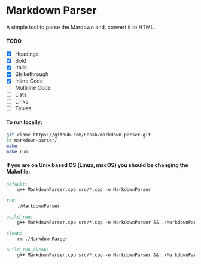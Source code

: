 # Markdown Parser
A simple tool to parse the Mardown and, convert it to HTML.

#### TODO
- [x] Headings
- [x] Bold
- [x] Italic
- [x] Strikethrough
- [x] Inline Code
- [ ] Multiline Code
- [ ] Lists
- [ ] Links
- [ ] Tables

#### To run locally:
```bash
git clone https://github.com/Eessh/markdown-parser.git
cd markdown-parser/
make
make run
```

#### If you are on Unix based OS (Linux, macOS) you should be changing the Makefile:
```Makefile
default:
	g++ MarkdownParser.cpp src/*.cpp -o MarkdownParser

run:
	./MarkdownParser

build_run:
	g++ MarkdownParser.cpp src/*.cpp -o MarkdownParser && ./MarkdownParser

clean:
	rm ./MarkdownParser

build_run_clean:
	g++ MarkdownParser.cpp src/*.cpp -o MarkdownParser && ./MarkdownParser && rm ./MarkdownParser
```
